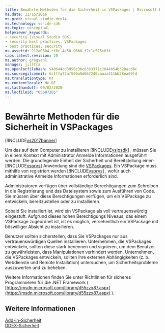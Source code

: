 ```yaml
---
title: Bewährte Methoden für die Sicherheit in VSPackages | Microsoft-Dokumentation
ms.date: 11/15/2016
ms.prod: visual-studio-dev14
ms.technology: vs-ide-sdk
ms.topic: conceptual
helpviewer_keywords:
- security [Visual Studio SDK]
- security best practices, VSPackages
- best practices, security
ms.assetid: 212a0504-cf6c-4e50-96b0-f2c1c575c0ff
caps.latest.revision: 20
ms.author: gregvanl
manager: jillfra
ms.openlocfilehash: 940644cd3950c38c6383371c1844b54b328acd0c
ms.sourcegitcommit: 6cfffa72af599a9d667249caaaa411bb28ea69fd
ms.translationtype: MT
ms.contentlocale: de-DE
ms.lasthandoff: 09/02/2020
ms.locfileid: "65697265"
---
```

# <a name="best-practices-for-security-in-vspackages"></a>Bewährte Methoden für die Sicherheit in VSPackages
[!INCLUDE[vs2017banner](../../includes/vs2017banner.md)]

Um das auf dem Computer zu installieren [!INCLUDE[vsipsdk](../../includes/vsipsdk-md.md)] , müssen Sie in einem Kontext mit Administrator Anmelde Informationen ausgeführt werden. Die grundlegende Einheit der Sicherheit und Bereitstellung einer- [!INCLUDE[vsprvs](../../includes/vsprvs-md.md)] Anwendung sind die [VSPackages](../../extensibility/internals/vspackages.md). Ein VSPackage muss mithilfe von registriert werden [!INCLUDE[vsprvs](../../includes/vsprvs-md.md)] , wofür auch administrative Anmelde Informationen erforderlich sind.  
  
 Administratoren verfügen über vollständige Berechtigungen zum Schreiben in die Registrierung und das Dateisystem sowie zum Ausführen von Code. Sie müssen über diese Berechtigungen verfügen, um ein VSPackage zu entwickeln, bereitzustellen oder zu installieren.  
  
 Sobald Sie installiert ist, wird ein VSPackage als voll vertrauenswürdig eingestuft. Aufgrund dieses hohen Berechtigungs Niveaus, das einem VSPackage zugeordnet ist, ist es möglich, versehentlich ein VSPackage mit böswilliger Absicht zu installieren.  
  
 Benutzer sollten sicherstellen, dass Sie VSPackages nur aus vertrauenswürdigen Quellen installieren. Unternehmen, die VSPackages entwickeln, sollten diese stark benennen und signieren, um dem Benutzer zu gewährleisten, dass Manipulationen verhindert werden. Unternehmen, die VSPackages entwickeln, sollten Ihre externen Abhängigkeiten (z. b. Webdienste und Remote Installation) untersuchen, um Sicherheitsprobleme auszuwerten und zu beheben.  
  
 Weitere Informationen finden Sie unter Richtlinien für sicheres Programmieren für die .NET Framework ( [https://msdn.microsoft.com/library/d55zzx87.aspx](https://msdn.microsoft.com/library/d55zzx87.aspx) ).  
  
## <a name="see-also"></a>Weitere Informationen  
 [Add-in-Sicherheit](https://msdn.microsoft.com/library/44a5c651-6246-4310-b371-65378917c799)   
 [DDEX-Sicherheit](https://msdn.microsoft.com/44a52a70-5c98-450e-993d-4a3b32f69ba8)

